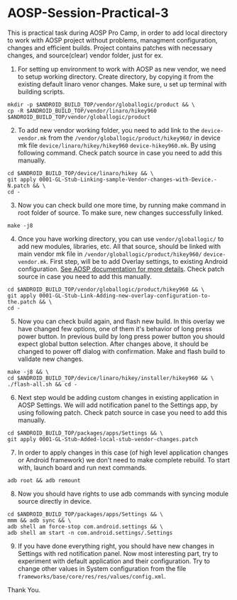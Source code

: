 # AOSP-Session-Practical-3


This is practical task during AOSP Pro Camp, in order to add local directory to work with AOSP project without problems, managment configuration, changes and efficient builds. Project contains patches with necessary changes, and source(clear) vendor folder, just for ex. 



1. For setting up environment to work with AOSP as new vendor, we need to setup working directory. Create directory, by copying it from the existing default linaro venor changes. Make sure, u set up terminal with building scripts. 

```
mkdir -p $ANDROID_BUILD_TOP/vendor/globallogic/product && \
cp -R $ANDROID_BUILD_TOP/vendor/linaro/hikey960 $ANDROID_BUILD_TOP/vendor/globallogic/product
```

2. To add new vendor working folder, you need to add link to the `device-vendor.mk` from the `/vendor/globallogic/product/hikey960/` in device mk file `device/linaro/hikey/hikey960` `device-hikey960.mk`. By using following command. Check patch source in case you need to add this manually. 

```
cd $ANDROID_BUILD_TOP/device/linaro/hikey && \
git apply 0001-GL-Stub-Linking-sample-Vendor-changes-with-Device.-N.patch && \
cd -
```

3. Now you can check build one more time, by running make command in root folder of source. To make sure, new changes successfully linked. 

```
make -j8
```

4. Once you have working directory, you can use `vendor/globallogic/` to add new modules, libraries, etc. All that source, should be linked with main vendor mk file in `/vendor/globallogic/product/hikey960/` `device-vendor.mk`. First step, will be to add Overlay settings, to existing Android configuration. [See AOSP documentation for more details](https://source.android.com/setup/develop/new-device#use-resource-overlays). Check patch source in case you need to add this manually. 

```
cd $ANDROID_BUILD_TOP/vendor/globallogic/product/hikey960 && \
git apply 0001-GL-Stub-Link-Adding-new-overlay-configuration-to-the.patch && \
cd -
```

5. Now you can check build again, and flash new build. In this overlay we have changed few options, one of them it's behavior of long press power button. In previous build by long press power button you should expect global button selection. After changes above, it should be changed to power off dialog with confirmation. Make and flash build to validate new changes. 

```
make -j8 && \
cd $ANDROID_BUILD_TOP/device/linaro/hikey/installer/hikey960 && \
./flash-all.sh && cd -
```

6. Next step would be adding custom changes in existing application in AOSP Settings. We will add notification panel to the Settings app, by using following patch.  Check patch source in case you need to add this manually. 

```
cd $ANDROID_BUILD_TOP/packages/apps/Settings && \
git apply 0001-GL-Stub-Added-local-stub-vendor-changes.patch
```

7. In order to apply changes in this case (of high level application changes or Android framework) we don't need to make complete rebuild. To start with, launch board and run next commands. 

```
adb root && adb remount
```

8. Now you should have rights to use adb commands with syncing module source directly in device. 

```
cd $ANDROID_BUILD_TOP/packages/apps/Settings && \
mmm && adb sync && \
adb shell am force-stop com.android.settings && \
adb shell am start -n com.android.settings/.Settings
```

9. If you have done everything right, you should have new changes in Settings with red notification panel. Now most interesting part, try to experiment with default application and their configuration. Try to change other values in System configuration from the file `frameworks/base/core/res/res/values/config.xml`.


Thank You. 
